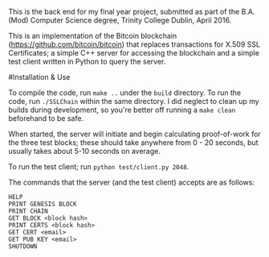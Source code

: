 This is the back end for my final year project, submitted as part of the B.A. (Mod) Computer Science degree, Trinity College Dublin, April 2016.

This is an implementation of the Bitcoin blockchain (https://github.com/bitcoin/bitcoin) that replaces transactions for X.509 SSL Certificates; a simple C++ server for accessing the blockchain and a simple test client written in Python to query the server.

#Installation & Use

To compile the code, run `make ..` under the `build` directory. To run the code, run `./SSLChain` within the same directory. I did neglect to clean up my builds during development, so you're better off running a `make clean` beforehand to be safe.

When started, the server will initiate and begin calculating proof-of-work for the three test blocks; these should take anywhere from 0 - 20 seconds, but usually takes about 5-10 seconds on average.

To run the test client; run `python test/client.py 2048`.

The commands that the server (and the test client) accepts are as follows:

```
HELP
PRINT GENESIS BLOCK
PRINT CHAIN
GET BLOCK <block hash>
PRINT CERTS <block hash>
GET CERT <email>
GET PUB KEY <email>
SHUTDOWN
```
